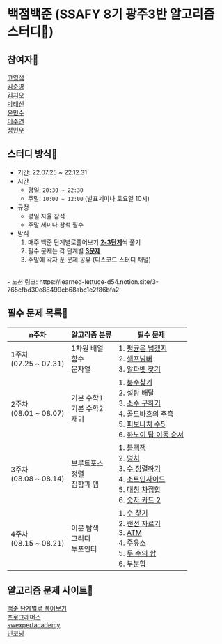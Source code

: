 # 백점백준 (SSAFY 8기 광주3반 알고리즘 스터디🎯)
  

## 참여자🧐
[고영석](https://github.com/YoungSeok222222) <br/>
[김준영](https://github.com/ats166) <br/>
[김지오](https://github.com/giokim12) <br/>
[박태신](https://github.com/parktaesingood) <br/>
[윤민수](https://github.com/herbi1411) <br/>
[이수연](https://github.com/sooyeonlee127) <br/>
[정민우](https://github.com/meanwo) <br/>

## 스터디 방식📜
- 기간: 22.07.25 ~ 22.12.31
- 시간
    - 평일: `20:30 ~ 22:30`
    - 주말: `10:00 ~ 12:00` (발표세미나 토요일 10시)
- 규정
    - 평일 자율 참석
    - 주말 세미나 참석 필수
- 방식
    1. 매주 백준 단계별로풀어보기 <u>**2-3단계**</u>씩 풀기
    2. 필수 문제는 각 단계별 <u>**3문제**</u>
    3. 주말에 각자 푼 문제 공유 (디스코드 스터디 채널)
<br/>
- 노션 링크: https://learned-lettuce-d54.notion.site/3-765cfbd30e88499cb68abc1e2f86bfa2
<br/>

## 필수 문제 목록🌳
|n주차|알고리즘 분류|필수 문제|
|------|---|---|
|1주차<br/>(07.25 ~ 07.31)|1차원 배열 <br/> 함수 <br/> 문자열 <br/> |1. [평균은 넘겠지](https://www.acmicpc.net/problem/4344)<br/> 2. [셀프넘버](https://www.acmicpc.net/problem/4673) <br/> 3. [알파벳 찾기](https://www.acmicpc.net/problem/10809)|
|2주차<br/>(08.01 ~ 08.07)|기본 수학1 <br/> 기본 수학2 <br/> 재귀<br/> |1. [분수찾기](https://www.acmicpc.net/problem/1193)<br/> 2. [설탕 배달](https://www.acmicpc.net/problem/2839)<br/> 3. [소수 구하기](https://www.acmicpc.net/problem/1929)<br/> 4. [골드바흐의 추측](https://www.acmicpc.net/problem/9020)<br/> 5. [피보나치 수5](https://www.acmicpc.net/problem/10870)<br/> 6. [하노이 탑 이동 순서](https://www.acmicpc.net/problem/11729)<br/>|
|3주차<br/>(08.08 ~ 08.14)|브루트포스 <br/> 정렬 <br/> 집합과 맵<br/> |1. [블랙잭](https://www.acmicpc.net/problem/2798)<br/> 2. [덩치](https://www.acmicpc.net/problem/7568)<br/> 3. [수 정렬하기](https://www.acmicpc.net/problem/2750)<br/> 4. [소트인사이드](https://www.acmicpc.net/problem/1427)<br/> 5. [대칭 차집합](https://www.acmicpc.net/problem/1269)<br/> 6. [숫자 카드 2](https://www.acmicpc.net/problem/10816)<br/>|
|4주차<br/>(08.15 ~ 08.21)|이분 탐색 <br/> 그리디 <br/> 투포인터<br/> |1. [수 찾기](https://www.acmicpc.net/problem/1920)<br/> 2. [랜선 자르기](https://www.acmicpc.net/problem/1654)<br/> 3. [ATM](https://www.acmicpc.net/problem/11399)<br/> 4. [주유소](https://www.acmicpc.net/problem/13305)<br/> 5. [두 수의 합](https://www.acmicpc.net/problem/3273)<br/> 6. [부분합](https://www.acmicpc.net/problem/1806)<br/>|



## 알고리즘 문제 사이트📖
[백준 단계별로 풀어보기](https://www.acmicpc.net/step) <br/>
[프로그래머스](https://programmers.co.kr/) <br/>
[swexpertacademy](https://swexpertacademy.com/main/main.do) <br/>
[민코딩](https://pro.mincoding.co.kr/) <br/>